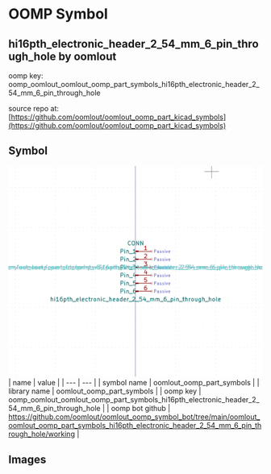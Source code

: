 # OOMP Symbol  
## hi16pth_electronic_header_2_54_mm_6_pin_through_hole  by oomlout  
  
oomp key: oomp_oomlout_oomlout_oomp_part_symbols_hi16pth_electronic_header_2_54_mm_6_pin_through_hole  
  
source repo at: [https://github.com/oomlout/oomlout_oomp_part_kicad_symbols](https://github.com/oomlout/oomlout_oomp_part_kicad_symbols)  
## Symbol  
  
[![working.png](working_600.png)](working.png)  
| name | value | 
| --- | --- | 
| symbol name | oomlout_oomp_part_symbols | 
| library name | oomlout_oomp_part_symbols | 
| oomp key | oomp_oomlout_oomlout_oomp_part_symbols_hi16pth_electronic_header_2_54_mm_6_pin_through_hole | 
| oomp bot github | https://github.com/oomlout/oomlout_oomp_symbol_bot/tree/main/oomlout_oomlout_oomp_part_symbols_hi16pth_electronic_header_2_54_mm_6_pin_through_hole/working | 
## Images  
